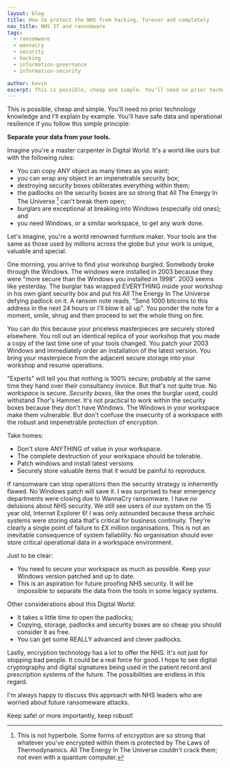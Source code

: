 ```yaml
---
layout: blog
title: How to protect the NHS from hacking, forever and completely
nav_title: NHS IT and ransomware
tags:
  - ransomware
  - wannacry
  - security
  - hacking
  - information-governance
  - information-security

author: kevin
excerpt: This is possible, cheap and simple. You'll need no prior technology knowledge and I'll explain by example. You'll have safe data and operational resilience if you follow this simple principle - separate your data from your tools.
---
```

This is possible, cheap and simple. You'll need no prior technology knowledge and I'll explain by example. You'll have safe data and operational resilience if you follow this simple principle:

**Separate your data from your tools.**

Imagine you're a master carpenter in Digital World. It's a world like ours but with the following rules:

  * You can copy ANY object as many times as you want;
  * you can wrap any object in an impenetrable security box;
  * destroying security boxes obliterates everything within them;
  * the padlocks on the security boxes are so strong that All The Energy In The Universe [^1] can't break them open;
  * burglars are exceptional at breaking into Windows (especially old ones); and
  * you need Windows, or a similar workspace, to get any work done.

Let's imagine, you're a world renowned furniture maker. Your tools are the same as those used by millions across the globe but your work is unique, valuable and special.

One morning, you arrive to find your workshop burgled. Somebody broke through the Windows. The windows were installed in 2003 because they were "more secure than the Windows you installed in 1998". 2003 seems like yesterday. The burglar has wrapped EVERYTHING inside your workshop in his own giant security box and put his All The Energy In The Universe defying padlock on it. A ransom note reads, "Send 1000 bitcoins to this address in the next 24 hours or I'll blow it all up". You ponder the note for a moment, smile, shrug and then proceed to set the whole thing on fire.

You can do this because your priceless masterpieces are securely stored elsewhere. You roll out an identical replica of your workshop that you made a copy of the last time one of your tools changed. You patch your 2003 Windows and immediately order an installation of the latest version. You bring your masterpiece from the adjacent secure storage into your workshop and resume operations.

"Experts" will tell you that nothing is 100% secure; probably at the same time they hand over their consultancy invoice. But that's not quite true. No *workspace* is secure. *Security boxes*, like the ones the burglar used, could withstand Thor's Hammer. It's not practical to work within the security boxes because they don't have Windows. The Windows in your workspace make them vulnerable. But don't confuse the insecurity of a workspace with the robust and impenetrable protection of encryption.

Take homes:

  * Don't store ANYTHING of value in your workspace.
  * The complete destruction of your workspace should be tolerable.
  * Patch windows and install latest versions
  * Securely store valuable items that it would be painful to reproduce.

If ransomware can stop operations then the security strategy is inherrently flawed. No Windows patch will save it.  I was surprised to hear emergency departments were closing due to WannaCry ransomware. I have no delusions about NHS security. We still see users of our system on the 15 year old, Internet Explorer 6! I was only astounded because these archaic systems were storing data that's critical for business continuity. They're clearly a single point of failure to £X million organisations. This is not an inevitable consequence of system fallability. No organisation should ever store critical operational data in a workspace environment. 

Just to be clear:

  * You need to secure your workspace as much as possible. Keep your Windows version patched and up to date.
  * This is an aspiration for future proofing NHS security. It will be impossible to separate the data from the tools in some legacy systems.

Other considerations about this Digital World:

  * It takes a little time to open the padlocks; 
  * Copying, storage, padlocks and security boxes are so cheap you should consider it as free.
  * You can get some REALLY advanced and clever padlocks.

Lastly, encryption technology has a lot to offer the NHS. It's not just for stopping bad people. It could be a real force for good. I hope to see digital cryptography and digital signatures being used in the patient record and prescription systems of the future. The possibilities are endless in this regard.

I'm always happy to discuss this approach with NHS leaders who are worried about future ransomeware attacks.

Keep safe! or more importantly, keep robust!

[^1]: This is not hyperbole. Some forms of encryption are so strong that whatever you've encrypted within them is protected by The Laws of Thermodynamics. All The Energy In The Universe couldn't crack them; not even with a quantum computer.
